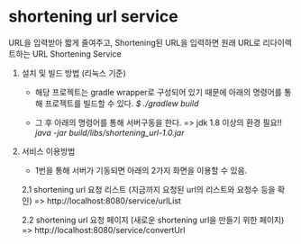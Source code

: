# shortening url service

URL을 입력받아 짧게 줄여주고, Shortening된 URL을 입력하면 원래 URL로 리다이렉트하는 URL Shortening Service


1. 설치 및 빌드 방법 (리눅스 기준)
   - 해당 프로젝트는 gradle wrapper로 구성되어 있기 때문에 아래의 명령어를 통해 프로젝트를 빌드할 수 있다.
   _$ ./gradlew build_
   
   - 그 후 아래의 명령어를 통해 서버구동을 한다.
     => jdk 1.8 이상의 환경 필요!!
   _java -jar build/libs/shortening_url-1.0.jar_
  
   
2. 서비스 이용방법
   - 1번을 통해 서버가 기동되면 아래의 2가지 화면을 이용할 수 있음.
   
   2.1 shortening url 요청 리스트 (지금까지 요청된 url의 리스트와 요청수 등을 확인)
      => http://localhost:8080/service/urlList
      
   2.2 shortening url 요청 페이지 (새로운 shortening url을 만들기 위한 페이지)
      => http://localhost:8080/service/convertUrl